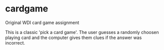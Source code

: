 cardgame
========

Original WDI card game assignment

This is a classic 'pick a card game'. The user guesses a randomly choosen playing card and the computer gives them clues if the answer was incorrect.
